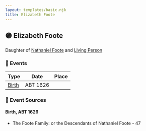 ```yaml
---
layout: templates/basic.njk
title: Elizabeth Foote
---
```

## 🟣 Elizabeth Foote

Daughter of [Nathaniel Foote](/people/6/64098820) and [Living Person](/people/7/77201280)

### 📆 Events

Type | Date | Place
------ | ------ | ------
[Birth](#event-ee06febd-7c84-45bb-982e-679796feb49c) | ABT 1626 |

### 📰 Event Sources

#### <a id="event-ee06febd-7c84-45bb-982e-679796feb49c"></a> Birth, ABT 1626
* The Foote Family: or the Descendants of Nathaniel Foote  - 47